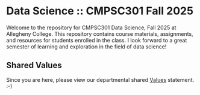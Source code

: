 # Data Science :: CMPSC301 Fall 2025

Welcome to the repository for CMPSC301 Data Science, Fall 2025 at Allegheny College. This repository contains course materials, assignments, and resources for students enrolled in the class. I look forward to a great semester of learning and exploration in the field of data science!

## Shared Values

Since you are here, please view our departmental shared <a href="https://www.cis.allegheny.edu/teaching/policies/" target="_blank">Values</a> statement. :-)
